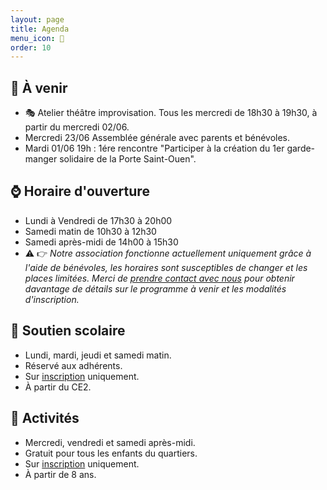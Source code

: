 ```yaml
---
layout: page
title: Agenda
menu_icon: 📅
order: 10
---
```


## 📝 À venir

* 🎭 Atelier théâtre improvisation. Tous les mercredi de 18h30 à 19h30, à partir du mercredi 02/06.
* Mercredi 23/06 Assemblée générale avec parents et bénévoles.
* Mardi 01/06 19h : 1ére rencontre "Participer à la création du 1er garde-manger solidaire de la Porte Saint-Ouen". 

## ⌚ Horaire d'ouverture

* Lundi à Vendredi de 17h30 à 20h00
* Samedi matin de 10h30 à 12h30
* Samedi après-midi de 14h00 à 15h30
* ⚠️ 👉 *Notre association fonctionne actuellement uniquement grâce à l'aide de bénévoles, les horaires sont susceptibles de changer et les places limitées. Merci de [prendre contact avec nous](#footer) pour obtenir davantage de détails sur le programme à venir et les modalités d'inscription.*

## 🎒 Soutien scolaire

* Lundi, mardi, jeudi et samedi matin.
* Réservé aux adhérents.
* Sur [inscription](#footer) uniquement.
* À partir du CE2.

## 🎨 Activités

* Mercredi, vendredi et samedi après-midi.
* Gratuit pour tous les enfants du quartiers.
* Sur [inscription](#footer) uniquement.
* À partir de 8 ans.
